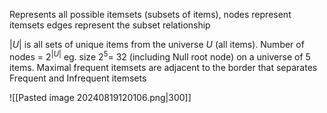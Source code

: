 Represents all possible itemsets (subsets of items), 
nodes represent itemsets
edges represent the subset relationship

$|U|$ is all sets of unique items from the universe $U$ (all items). 
Number of nodes = $2^{|U|}$     eg. size $2^5$= 32 (including Null root node) on a universe of 5 items.
Maximal frequent itemsets are adjacent to the border that separates Frequent and Infrequent itemsets

![[Pasted image 20240819120106.png|300]]